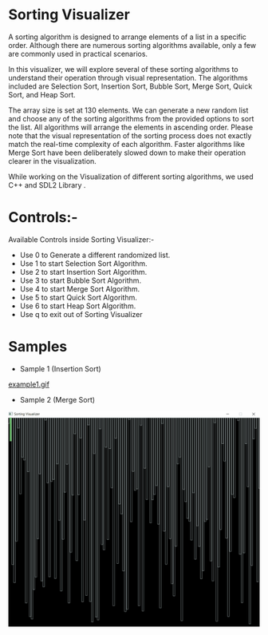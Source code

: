 # Sorting Visualizer

A sorting algorithm is designed to arrange elements of a list in a specific order. Although there are numerous sorting algorithms available, only a few are commonly used in practical scenarios. 

In this visualizer, we will explore several of these sorting algorithms to understand their operation through visual representation. The algorithms included are Selection Sort, Insertion Sort, Bubble Sort, Merge Sort, Quick Sort, and Heap Sort.

The array size is set at 130 elements. We can generate a new random list and choose any of the sorting algorithms from the provided options to sort the list. All algorithms will arrange the elements in ascending order. Please note that the visual representation of the sorting process does not exactly match the real-time complexity of each algorithm. Faster algorithms like Merge Sort have been deliberately slowed down to make their operation clearer in the visualization.

While working on the Visualization of different sorting algorithms, we used C++ and SDL2 Library .

# Controls:-

Available Controls inside Sorting Visualizer:-
- Use 0 to Generate a different randomized list.
- Use 1 to start Selection Sort Algorithm.
- Use 2 to start Insertion Sort Algorithm.
- Use 3 to start Bubble Sort Algorithm.
- Use 4 to start Merge Sort Algorithm.
- Use 5 to start Quick Sort Algorithm.
- Use 6 to start Heap Sort Algorithm.
- Use q to exit out of Sorting Visualizer

# Samples

- Sample 1 (Insertion Sort)

[example1.gif]()


- Sample 2 (Merge Sort)

![](example2.gif)
